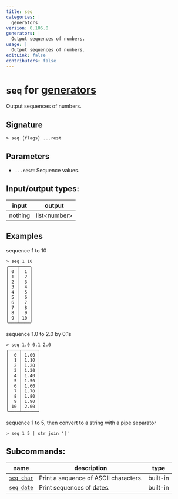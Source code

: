 ```yaml
---
title: seq
categories: |
  generators
version: 0.106.0
generators: |
  Output sequences of numbers.
usage: |
  Output sequences of numbers.
editLink: false
contributors: false
---
```

<!-- This file is automatically generated. Please edit the command in https://github.com/nushell/nushell instead. -->

# `seq` for [generators](/commands/categories/generators.md)

<div class='command-title'>Output sequences of numbers.</div>

## Signature

```> seq {flags} ...rest```

## Parameters

 -  `...rest`: Sequence values.


## Input/output types:

| input   | output       |
| ------- | ------------ |
| nothing | list&lt;number&gt; |
## Examples

sequence 1 to 10
```nu
> seq 1 10
╭───┬────╮
│ 0 │  1 │
│ 1 │  2 │
│ 2 │  3 │
│ 3 │  4 │
│ 4 │  5 │
│ 5 │  6 │
│ 6 │  7 │
│ 7 │  8 │
│ 8 │  9 │
│ 9 │ 10 │
╰───┴────╯

```

sequence 1.0 to 2.0 by 0.1s
```nu
> seq 1.0 0.1 2.0
╭────┬──────╮
│  0 │ 1.00 │
│  1 │ 1.10 │
│  2 │ 1.20 │
│  3 │ 1.30 │
│  4 │ 1.40 │
│  5 │ 1.50 │
│  6 │ 1.60 │
│  7 │ 1.70 │
│  8 │ 1.80 │
│  9 │ 1.90 │
│ 10 │ 2.00 │
╰────┴──────╯

```

sequence 1 to 5, then convert to a string with a pipe separator
```nu
> seq 1 5 | str join '|'

```


## Subcommands:

| name                                     | description                           | type     |
| ---------------------------------------- | ------------------------------------- | -------- |
| [`seq char`](/commands/docs/seq_char.md) | Print a sequence of ASCII characters. | built-in |
| [`seq date`](/commands/docs/seq_date.md) | Print sequences of dates.             | built-in |